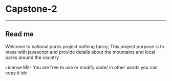 # Capstone-2
--------------
Read me
-------------
Welcome to national parks project nothing fancy;
This project purpose is to mess with javascript and provide details about the mountains and local parks around the country







License Mit-
You are free to use or modify code/ in other words you can copy it idc 

